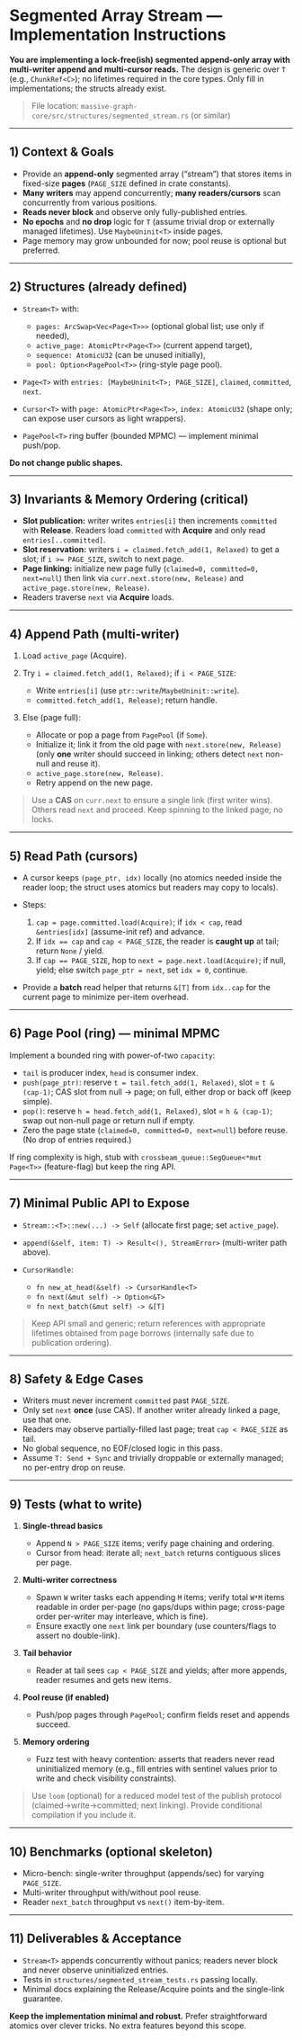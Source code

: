 # Segmented Array Stream — Implementation Instructions

**You are implementing a lock-free(ish) segmented append-only array with multi-writer append and multi-cursor reads.** The design is generic over `T` (e.g., `ChunkRef<C>`); no lifetimes required in the core types. Only fill in implementations; the structs already exist.

> File location: `massive-graph-core/src/structures/segmented_stream.rs` (or similar)

---

## 1) Context & Goals

* Provide an **append-only** segmented array (“stream”) that stores items in fixed-size **pages** (`PAGE_SIZE` defined in crate constants).
* **Many writers** may append concurrently; **many readers/cursors** scan concurrently from various positions.
* **Reads never block** and observe only fully-published entries.
* **No epochs** and **no drop** logic for `T` (assume trivial drop or externally managed lifetimes). Use `MaybeUninit<T>` inside pages.
* Page memory may grow unbounded for now; pool reuse is optional but preferred.

---

## 2) Structures (already defined)

* `Stream<T>` with:

  * `pages: ArcSwap<Vec<Page<T>>>` (optional global list; use only if needed),
  * `active_page: AtomicPtr<Page<T>>` (current append target),
  * `sequence: AtomicU32` (can be unused initially),
  * `pool: Option<PagePool<T>>` (ring-style page pool).
* `Page<T>` with `entries: [MaybeUninit<T>; PAGE_SIZE]`, `claimed`, `committed`, `next`.
* `Cursor<T>` with `page: AtomicPtr<Page<T>>`, `index: AtomicU32` (shape only; can expose user cursors as light wrappers).
* `PagePool<T>` ring buffer (bounded MPMC) — implement minimal push/pop.

**Do not change public shapes.**

---

## 3) Invariants & Memory Ordering (critical)

* **Slot publication:** writer writes `entries[i]` then increments `committed` with **Release**. Readers load `committed` with **Acquire** and only read `entries[..committed]`.
* **Slot reservation:** writers `i = claimed.fetch_add(1, Relaxed)` to get a slot; if `i >= PAGE_SIZE`, switch to next page.
* **Page linking:** initialize new page fully (`claimed=0, committed=0, next=null`) then link via `curr.next.store(new, Release)` and `active_page.store(new, Release)`.
* Readers traverse `next` via **Acquire** loads.

---

## 4) Append Path (multi-writer)

1. Load `active_page` (Acquire).
2. Try `i = claimed.fetch_add(1, Relaxed)`; if `i < PAGE_SIZE`:

   * Write `entries[i]` (use `ptr::write`/`MaybeUninit::write`).
   * `committed.fetch_add(1, Release)`; return handle.
3. Else (page full):

   * Allocate or pop a page from `PagePool` (if `Some`).
   * Initialize it; link it from the old page with `next.store(new, Release)` (only **one** writer should succeed in linking; others detect `next` non-null and reuse it).
   * `active_page.store(new, Release)`.
   * Retry append on the new page.

> Use a **CAS** on `curr.next` to ensure a single link (first writer wins). Others read `next` and proceed. Keep spinning to the linked page; no locks.

---

## 5) Read Path (cursors)

* A cursor keeps `(page_ptr, idx)` locally (no atomics needed inside the reader loop; the struct uses atomics but readers may copy to locals).
* Steps:

  1. `cap = page.committed.load(Acquire)`; if `idx < cap`, read `&entries[idx]` (assume-init ref) and advance.
  2. If `idx == cap` and `cap < PAGE_SIZE`, the reader is **caught up** at tail; return `None` / yield.
  3. If `cap == PAGE_SIZE`, hop to `next = page.next.load(Acquire)`; if null, yield; else switch `page_ptr = next`, set `idx = 0`, continue.
* Provide a **batch** read helper that returns `&[T]` from `idx..cap` for the current page to minimize per-item overhead.

---

## 6) Page Pool (ring) — minimal MPMC

Implement a bounded ring with power-of-two `capacity`:

* `tail` is producer index, `head` is consumer index.
* `push(page_ptr)`: reserve `t = tail.fetch_add(1, Relaxed)`, slot = `t & (cap-1)`; CAS slot from null → page; on full, either drop or back off (keep simple).
* `pop()`: reserve `h = head.fetch_add(1, Relaxed)`, slot = `h & (cap-1)`; swap out non-null page or return null if empty.
* Zero the page state (`claimed=0, committed=0, next=null`) before reuse. (No drop of entries required.)

If ring complexity is high, stub with `crossbeam_queue::SegQueue<*mut Page<T>>` (feature-flag) but keep the ring API.

---

## 7) Minimal Public API to Expose

* `Stream::<T>::new(...) -> Self` (allocate first page; set `active_page`).
* `append(&self, item: T) -> Result<(), StreamError>` (multi-writer path above).
* `CursorHandle`:

  * `fn new_at_head(&self) -> CursorHandle<T>`
  * `fn next(&mut self) -> Option<&T>`
  * `fn next_batch(&mut self) -> &[T]`

> Keep API small and generic; return references with appropriate lifetimes obtained from page borrows (internally safe due to publication ordering).

---

## 8) Safety & Edge Cases

* Writers must never increment `committed` past `PAGE_SIZE`.
* Only set `next` **once** (use CAS). If another writer already linked a page, use that one.
* Readers may observe partially-filled last page; treat `cap < PAGE_SIZE` as tail.
* No global sequence, no EOF/closed logic in this pass.
* Assume `T: Send + Sync` and trivially droppable or externally managed; no per-entry drop on reuse.

---

## 9) Tests (what to write)

1. **Single-thread basics**

   * Append `N > PAGE_SIZE` items; verify page chaining and ordering.
   * Cursor from head: iterate all; `next_batch` returns contiguous slices per page.
2. **Multi-writer correctness**

   * Spawn `W` writer tasks each appending `M` items; verify total `W*M` items readable in order per-page (no gaps/dups within page; cross-page order per-writer may interleave, which is fine).
   * Ensure exactly one `next` link per boundary (use counters/flags to assert no double-link).
3. **Tail behavior**

   * Reader at tail sees `cap < PAGE_SIZE` and yields; after more appends, reader resumes and gets new items.
4. **Pool reuse (if enabled)**

   * Push/pop pages through `PagePool`; confirm fields reset and appends succeed.
5. **Memory ordering**

   * Fuzz test with heavy contention: asserts that readers never read uninitialized memory (e.g., fill entries with sentinel values prior to write and check visibility constraints).

> Use `loom` (optional) for a reduced model test of the publish protocol (claimed→write→committed; next linking). Provide conditional compilation if you include it.

---

## 10) Benchmarks (optional skeleton)

* Micro-bench: single-writer throughput (appends/sec) for varying `PAGE_SIZE`.
* Multi-writer throughput with/without pool reuse.
* Reader `next_batch` throughput vs `next()` item-by-item.

---

## 11) Deliverables & Acceptance

* `Stream<T>` appends concurrently without panics; readers never block and never observe uninitialized entries.
* Tests in `structures/segmented_stream_tests.rs` passing locally.
* Minimal docs explaining the Release/Acquire points and the single-link guarantee.

**Keep the implementation minimal and robust.** Prefer straightforward atomics over clever tricks. No extra features beyond this scope.

